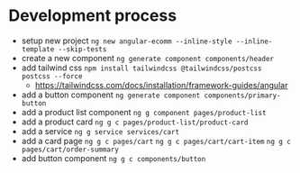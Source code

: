 # Development process

- setup new project
  `ng new angular-ecomm --inline-style --inline-template --skip-tests`
- create a new component
  `ng generate component components/header`
- add tailwind css
  `npm install tailwindcss @tailwindcss/postcss postcss --force`
  - https://tailwindcss.com/docs/installation/framework-guides/angular
- add a button component
  `ng generate component components/primary-button`
- add a product list component
  `ng g component pages/product-list`
- add a product card
  `ng g c pages/product-list/product-card`
- add a service
  `ng g service services/cart`
- add a card page
  `ng g c pages/cart`
  `ng g c pages/cart/cart-item`
  `ng g c pages/cart/order-summary`
- add button component
  `ng g c components/button`
